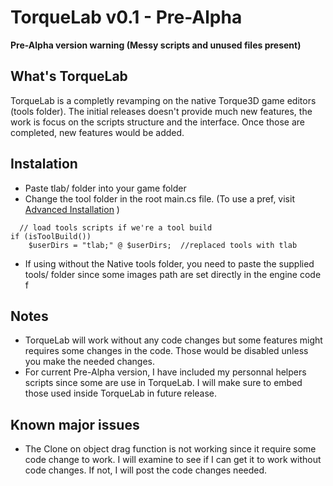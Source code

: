 # TorqueLab v0.1 - Pre-Alpha 
**Pre-Alpha version warning (Messy scripts and unused files present)**

## What's TorqueLab
TorqueLab is a completly revamping on the native Torque3D game editors (tools folder). The initial releases doesn't provide much new features, the work is focus on the scripts structure and the interface. Once those are completed, new features would be added.


## Instalation
* Paste tlab/ folder into your game folder
* Change the tool folder in the root main.cs file. (To use a pref, visit [Advanced Installation](https://github.com/Mud-H/TorqueLab/wiki/Advanced-Installation#add-a-pref-to-set-native-editor-or-torquelab) )
```
  // load tools scripts if we're a tool build
if (isToolBuild())
    $userDirs = "tlab;" @ $userDirs;  //replaced tools with tlab
```
* If using without the Native tools folder, you need to paste the supplied tools/ folder since some images path are set directly in the engine code
f
## Notes
* TorqueLab will work without any code changes but some features might requires some changes in the code. Those would be disabled unless you make the needed changes.
* For current Pre-Alpha version, I have included my personnal helpers scripts since some are use in TorqueLab. I will make sure to embed those used inside TorqueLab in future release.

## Known major issues
* The Clone on object drag function is not working since it require some code change to work. I will examine to see if I can get it to work without code changes. If not, I will post the code changes needed. 
